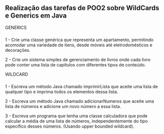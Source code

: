 Realização das tarefas de POO2 sobre WildCards e Generics em Java
---------
GENERICS
###
1 - Crie uma classe genérica que representa um apartamento, permitindo acomodar uma variedade de itens, desde móveis até eletrodomésticos e decorações.

2 - Crie um sistema simples de gerenciamento de livros onde cada livro pode conter uma lista de capítulos com diferentes tipos de conteúdo.

WILDCARD
###
1 - Escreva um método Java chamado imprimirLista que aceite uma lista de qualquer tipo e imprima todos os elementos dessa lista.

2 - Escreva um método Java chamado adicionarNumeros que aceite uma lista de números e adicione um novo número a essa lista.

3 - Escreva um programa que tenha uma classe calculadora que pode calcular a média de uma lista de números, independentemente do tipo específico desses números. (Usando upper bounded wildcard).

